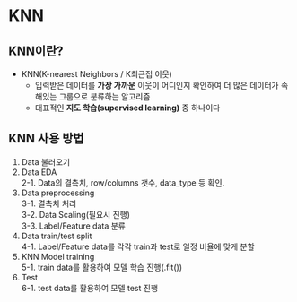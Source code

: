 # KNN

## KNN이란?
- KNN(K-nearest Neighbors / K최근접 이웃)
    - 입력받은 데이터를 **가장 가까운** 이웃이 어디인지 확인하여 더 많은 데이터가 속해있는 그룹으로 분류하는 알고리즘
    - 대표적인 **지도 학습(supervised learning)** 중 하나이다

## KNN 사용 방법
1. Data 불러오기
2. Data EDA  
    2-1. Data의 결측치, row/columns 갯수, data_type 등 확인.
3. Data preprocessing  
    3-1. 결측치 처리  
    3-2. Data Scaling(필요시 진행)  
    3-3. Label/Feature data 분류
4. Data train/test split  
    4-1. Label/Feature data를 각각 train과 test로 일정 비율에 맞게 분할
5. KNN Model training  
    5-1. train data를 활용하여 모델 학습 진행(.fit())
6. Test  
    6-1. test data를 활용하여 모델 test 진행 
